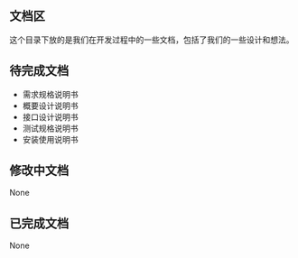 ## 文档区

这个目录下放的是我们在开发过程中的一些文档，包括了我们的一些设计和想法。



## 待完成文档
* 需求规格说明书
* 概要设计说明书
* 接口设计说明书
* 测试规格说明书
* 安装使用说明书

## 修改中文档
None

## 已完成文档
None